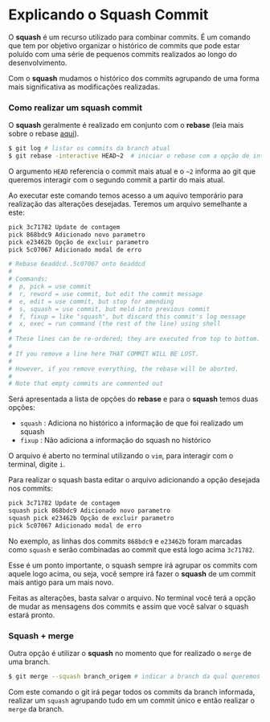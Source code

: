 # Explicando o Squash Commit

O **squash** é um recurso utilizado para combinar commits. É um comando que tem por objetivo organizar o histórico de commits que pode estar poluído com uma série de pequenos commits realizados ao longo do desenvolvimento.

Com o **squash** mudamos o histórico dos commits agrupando de uma forma mais significativa as modificações realizadas.

### Como realizar um squash commit

O **squash** geralmente é realizado em conjunto com o **rebase** (leia mais sobre o rebase [aqui](dicas-boas-praticas/explicação-sobre-rebase.md)). 

```bash
$ git log # listar os commits da branch atual
$ git rebase -interactive HEAD~2  # iniciar o rebase com a opção de interatividade 
```

O argumento `HEAD` referencia o commit mais atual e o `~2` informa ao git que queremos interagir com o segundo commit a partir do mais atual.

Ao executar este comando temos acesso a um aquivo temporário para realização das alterações desejadas. Teremos um arquivo semelhante a este:

```bash
pick 3c71782 Update de contagem  
pick 868bdc9 Adicionado novo parametro 
pick e23462b Opção de excluir parametro  
pick 5c07067 Adicionado modal de erro 

# Rebase 6eaddcd..5c07067 onto 6eaddcd  
#  
# Commands:  
#  p, pick = use commit  
#  r, reword = use commit, but edit the commit message  
#  e, edit = use commit, but stop for amending  
#  s, squash = use commit, but meld into previous commit  
#  f, fixup = like "squash", but discard this commit's log message  
#  x, exec = run command (the rest of the line) using shell  
#  
# These lines can be re-ordered; they are executed from top to bottom.  
#  
# If you remove a line here THAT COMMIT WILL BE LOST.  
#  
# However, if you remove everything, the rebase will be aborted.  
#  
# Note that empty commits are commented out
```

Será apresentada a lista de opções do **rebase** e para o **squash** temos duas opções:

- `squash` : Adiciona no histórico a informação de que foi realizado um squash
- `fixup` : Não adiciona a informação do squash no histórico

O arquivo é aberto no terminal utilizando o `vim`, para interagir com o terminal, digite `i`.

Para realizar o squash basta editar o arquivo adicionando a opção desejada nos commits:


```bash
pick 3c71782 Update de contagem  
squash pick 868bdc9 Adicionado novo parametro 
squash pick e23462b Opção de excluir parametro  
pick 5c07067 Adicionado modal de erro 

```

No exemplo, as linhas dos commits `868bdc9` e `e23462b` foram marcadas como `squash` e serão combinadas ao commit que está logo acima `3c71782`. 

Esse é um ponto importante, o squash sempre irá agrupar os commits com aquele logo acima, ou seja, você sempre irá fazer o **squash** de um commit mais antigo para um mais novo.

Feitas as alterações, basta salvar o arquivo. No terminal você terá a opção de mudar as mensagens dos commits e assim que você salvar o squash estará pronto.

### Squash + merge 

Outra opção é utilizar o **squash** no momento que for realizado o `merge` de uma branch. 

```bash
$ git merge --squash branch_origem # indicar a branch da qual queremos buscar os commits
```

Com este comando o git irá pegar todos os commits da branch informada, realizar um `squash` agrupando tudo em um commit único e então realizar o `merge` da branch.